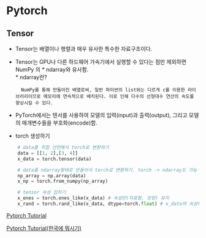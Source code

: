 # Pytorch

## Tensor
- Tensor는 배열이나 행렬과 매우 유사한 특수한 자료구조이다. 
- Tensor는 GPU나 다른 하드웨어 가속기에서 실행할 수 있다는 점만 제외하면 NumPy 의 * ndarray와 유사함. 
<br/>* ndarray란?

        NumPy를 통해 만들어진 배열로써, 일반 파이썬의 list와는 다르게 c를 이용한 라이브러리이므로 메모리에 연속적으로 배치된다. 이로 인해 다수의 선형대수 연산의 속도를 향상시킬 수 있다.
- PyTorch에서는 텐서를 사용하여 모델의 입력(input)과 출력(output), 그리고 모델의 매개변수들을 부호화(encode)함.
- torch 생성하기
```py
    # data를 직접 선언해서 torch로 변환하기
    data = [[1, 2],[3, 4]]
    x_data = torch.tensor(data)

    # data를 ndarray형태로 만들어서 torch로 변환하기. torch -> ndarray도 가능
    np_array = np.array(data)
    x_np = torch.from_numpy(np_array)

    # tensor 속성 입히기
    x_ones = torch.ones_like(x_data) # 속성만(자료형, 모양) 유지
    x_rand = torch.rand_like(x_data, dtype=torch.float) # x_data의 속성에 dtype으로 float형을 쓰겠다 선언해서 해당 속성으로 덮어쓰기

```

[Pytorch Tutorial](https://pytorch-lightning.readthedocs.io/en/latest/)


[Pytorch Tutorial(한국에 뭐시기)](https://tutorials.pytorch.kr/)


